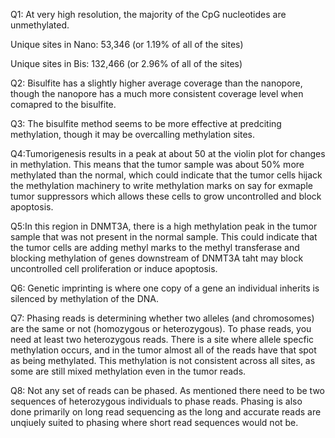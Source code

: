 Q1: At very high resolution, the majority of the CpG nucleotides are unmethylated.

Unique sites in Nano: 53,346 (or 1.19% of all of the sites)

Unique sites in Bis: 132,466 (or 2.96% of all of the sites)

Q2: Bisulfite has a slightly higher average coverage than the nanopore, though the nanopore has a much more consistent coverage level when comapred to the bisulfite. 

Q3: The bisulfite method seems to be more effective at predciting methylation, though it may be overcalling methylation sites. 

Q4:Tumorigenesis results in a peak at about 50 at the violin plot for changes in methylation. This means that the tumor sample was about 50% more methylated than the normal, which could indicate that the tumor cells hijack the methylation machinery to write methylation marks on say for exmaple tumor suppressors which allows these cells to grow uncontrolled and block apoptosis. 

Q5:In this region in DNMT3A, there is a high methylation peak in the tumor sample that was not present in the normal sample. This could indicate that the tumor cells are adding methyl marks to the methyl transferase and blocking methylation of genes downstream of DNMT3A taht may block uncontrolled cell proliferation or induce apoptosis.  

Q6: Genetic imprinting is where one copy of a gene an individual inherits is silenced by methylation of the DNA. 

Q7: Phasing reads is determining whether two alleles (and chromosomes) are the same or not (homozygous or heterozygous). To phase reads, you need at least two heterozygous reads. There is a site where allele specfic methylation occurs, and in the tumor almost all of the reads have that spot as being methylated. This methylation is not consistent across all sites, as some are still mixed methylation even in the tumor reads. 

Q8: Not any set of reads can be phased. As mentioned there need to be two sequences of heterozygous individuals to phase reads. Phasing is also done primarily on long read sequencing as the long and accurate reads are unqiuely suited to phasing where short read sequences would not be. 

